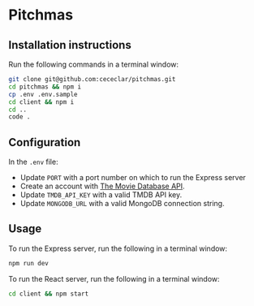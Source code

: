 # Pitchmas

## Installation instructions

Run the following commands in a terminal window:

```bash
git clone git@github.com:cececlar/pitchmas.git
cd pitchmas && npm i
cp .env .env.sample
cd client && npm i
cd ..
code .
```

## Configuration

In the `.env` file:

- Update `PORT` with a port number on which to run the Express server
- Create an account with [The Movie Database API](https://developers.themoviedb.org/3/getting-started/introduction).
- Update `TMDB_API_KEY` with a valid TMDB API key.
- Update `MONGODB_URL` with a valid MongoDB connection string.

## Usage

To run the Express server, run the following in a terminal window:

```bash
npm run dev
```

To run the React server, run the following in a terminal window:

```bash
cd client && npm start
```
